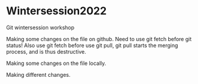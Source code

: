 # Wintersession2022
Git wintersession workshop 

Making some changes on the file on github.
Need to use git fetch before git status!
Also use git fetch before use git pull, git pull starts the merging process, and is thus destructive. 

Making some changes on the file locally.

Making different changes.